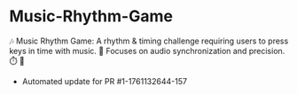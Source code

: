 # Music-Rhythm-Game
🎶 Music Rhythm Game: A rhythm &amp; timing challenge requiring users to press keys in time with music. 🥁 Focuses on audio synchronization and precision. ⏱️ 🎵


- Automated update for PR #1-1761132644-157